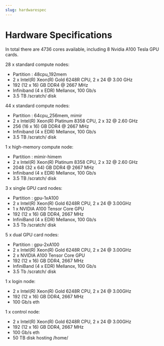 ```yaml
---
slug: hardwarespec
---
```


# Hardware Specifications

In total there are 4736 cores available, including 8 Nvidia A100 Tesla GPU cards.

28 x standard compute nodes:
- Partition : 48cpu_192mem
- 2 x Intel(R) Xeon(R) Gold 6248R CPU, 2 x 24 @ 3.00 GHz
- 192 (12 x 16) GB DDR4 @ 2667 MHz
- Infiniband (4 x EDR) Mellanox, 100 Gb/s
- 3.5 TB /scratch/ disk

44 x standard compute nodes:
- Partition : 64cpu_256mem, mimir
- 2 x Intel(R) Xeon(R) Platinum 8358 CPU, 2 x 32 @ 2.60 GHz
- 256 (16 x 16) GB DDR4 @ 2667 MHz
- Infiniband (4 x EDR) Mellanox, 100 Gb/s
- 3.5 TB /scratch/ disk

1 x high-memory compute node:
- Partition : mimir-himem
- 2 x Intel(R) Xeon(R) Platinum 8358 CPU, 2 x 32 @ 2.60 GHz
- 2048 (32 x 64) GB DDR4 @ 2667 MHz
- Infiniband (4 x EDR) Mellanox, 100 Gb/s
- 3.5 TB /scratch/ disk

3 x single GPU card nodes:
- Partition : gpu-1xA100
- 2 x Intel(R) Xeon(R) Gold 6248R CPU, 2 x 24 @ 3.00GHz
- 1 x NVIDIA A100 Tensor Core GPU
- 192 (12 x 16) GB DDR4, 2667 MHz
- InfiniBand (4 x EDR) Mellanox, 100 Gb/s
- 3.5 Tb /scratch/ disk

5 x dual GPU card nodes:
- Partition : gpu-2xA100
- 2 x  Intel(R) Xeon(R) Gold 6248R CPU, 2 x 24 @ 3.00GHz
- 2 x  NVIDIA A100 Tensor Core GPU
- 192 (12 x 16) GB DDR4, 2667 MHz
- InfiniBand (4 x EDR) Mellanox, 100 Gb/s
- 3.5 Tb /scratch/ disk

1 x login node:
- 2 x Intel(R) Xeon(R) Gold 6248R CPU, 2 x 24 @ 3.00GHz
- 192 (12 x 16) GB DDR4, 2667 MHz
- 100 Gb/s eth

1 x control node:
- 2 x Intel(R) Xeon(R) Gold 6248R CPU, 2 x 24 @ 3.00GHz
- 192 (12 x 16) GB DDR4, 2667 MHz
- 100 Gb/s eth
- 50 TB disk hosting /home/
